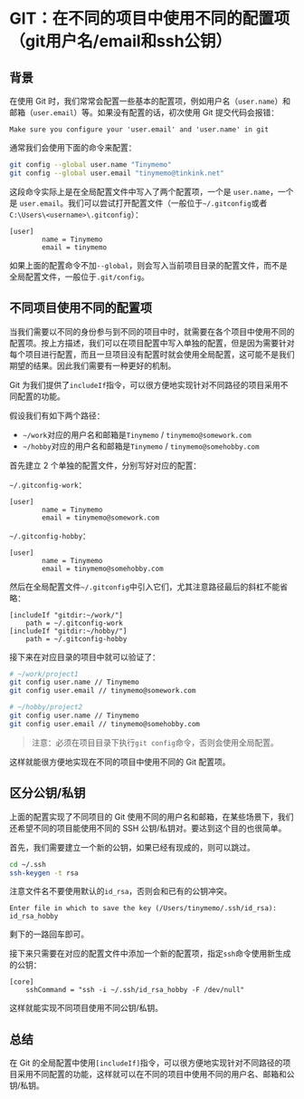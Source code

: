 # GIT：在不同的项目中使用不同的配置项（git用户名/email和ssh公钥）

<Validator lang="zh-hans" :platform-list="['Git 2.37']" date="2023-03-06" />

## 背景

在使用 Git 时，我们常常会配置一些基本的配置项，例如用户名（`user.name`）和邮箱（`user.email`）等。如果没有配置的话，初次使用 Git 提交代码会报错：

```
Make sure you configure your 'user.email' and 'user.name' in git
```

通常我们会使用下面的命令来配置：

```sh
git config --global user.name "Tinymemo"
git config --global user.email "tinymemo@tinkink.net"
```

这段命令实际上是在全局配置文件中写入了两个配置项，一个是 `user.name`，一个是 `user.email`。我们可以尝试打开配置文件（一般位于`~/.gitconfig`或者`C:\Users\<username>\.gitconfig`）：

```
[user]
        name = Tinymemo
        email = tinymemo
```

如果上面的配置命令不加`--global`，则会写入当前项目目录的配置文件，而不是全局配置文件，一般位于`.git/config`。

## 不同项目使用不同的配置项

当我们需要以不同的身份参与到不同的项目中时，就需要在各个项目中使用不同的配置项。按上方描述，我们可以在项目配置中写入单独的配置，但是因为需要针对每个项目进行配置，而且一旦项目没有配置时就会使用全局配置，这可能不是我们期望的结果。因此我们需要有一种更好的机制。

Git 为我们提供了`includeIf`指令，可以很方便地实现针对不同路径的项目采用不同配置的功能。

假设我们有如下两个路径：

- `~/work`对应的用户名和邮箱是`Tinymemo` / `tinymemo@somework.com`
- `~/hobby`对应的用户名和邮箱是`Tinymemo` / `tinymemo@somehobby.com`

首先建立 2 个单独的配置文件，分别写好对应的配置：

`~/.gitconfig-work`：

```
[user]
        name = Tinymemo
        email = tinymemo@somework.com
```

`~/.gitconfig-hobby`：

```
[user]
        name = Tinymemo
        email = tinymemo@somehobby.com
```

然后在全局配置文件`~/.gitconfig`中引入它们，尤其注意路径最后的斜杠不能省略：

```
[includeIf "gitdir:~/work/"]
    path = ~/.gitconfig-work
[includeIf "gitdir:~/hobby/"]
    path = ~/.gitconfig-hobby
```

接下来在对应目录的项目中就可以验证了：

```sh
# ~/work/project1
git config user.name // Tinymemo
git config user.email // tinymemo@somework.com

# ~/hobby/project2
git config user.name // Tinymemo
git config user.email // tinymemo@somehobby.com
```

> 注意：必须在项目目录下执行`git config`命令，否则会使用全局配置。

这样就能很方便地实现在不同的项目中使用不同的 Git 配置项。

## 区分公钥/私钥

上面的配置实现了不同项目的 Git 使用不同的用户名和邮箱，在某些场景下，我们还希望不同的项目能使用不同的 SSH 公钥/私钥对。要达到这个目的也很简单。

首先，我们需要建立一个新的公钥，如果已经有现成的，则可以跳过。

```sh
cd ~/.ssh
ssh-keygen -t rsa
```

注意文件名不要使用默认的`id_rsa`，否则会和已有的公钥冲突。

```
Enter file in which to save the key (/Users/tinymemo/.ssh/id_rsa): id_rsa_hobby
```

剩下的一路回车即可。

接下来只需要在对应的配置文件中添加一个新的配置项，指定`ssh`命令使用新生成的公钥：

```
[core]
    sshCommand = "ssh -i ~/.ssh/id_rsa_hobby -F /dev/null"
```

这样就能实现不同项目使用不同公钥/私钥。

## 总结

在 Git 的全局配置中使用`[includeIf]`指令，可以很方便地实现针对不同路径的项目采用不同配置的功能，这样就可以在不同的项目中使用不同的用户名、邮箱和公钥/私钥。
